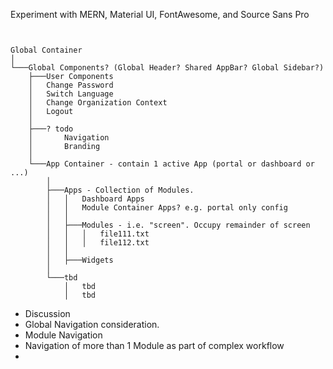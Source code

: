 Experiment with MERN, Material UI, FontAwesome, and Source Sans Pro

```


Global Container
│
└───Global Components? (Global Header? Shared AppBar? Global Sidebar?)
    ├───User Components
    │   Change Password
    │   Switch Language
    │   Change Organization Context
    │   Logout
    │
    ├───? todo
    │       Navigation
    │       Branding
    │
    └───App Container - contain 1 active App (portal or dashboard or ...)
        │
        ├───Apps - Collection of Modules.
        │   │   Dashboard Apps
        │   │   Module Container Apps? e.g. portal only config
        │   │
        │   ├───Modules - i.e. "screen". Occupy remainder of screen
        │   │   │   file111.txt
        │   │   │   file112.txt
        │   │
        │   ├───Widgets
        │
        └───tbd
            │   tbd
            │   tbd
```

* Discussion
 * Global Navigation consideration.
 * Module Navigation
 * Navigation of more than 1 Module as part of complex workflow
 *
